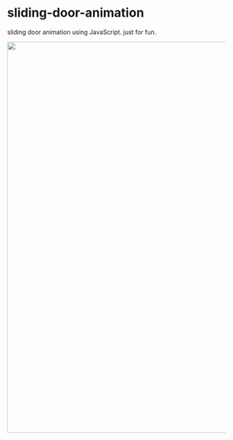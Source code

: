 # sliding-door-animation
sliding door animation using JavaScript. 
just for fun.

<img src="https://media.giphy.com/media/v1.Y2lkPTc5MGI3NjExYWM0MTg0NjhlZTA0NzM4ODg1YTA0OTk5ZTBiMDFjMWM5Y2M1NmUxOSZlcD12MV9pbnRlcm5hbF9naWZzX2dpZklkJmN0PWc/3MCCrv6Dw6t95Yobea/giphy.gif" width="900">

